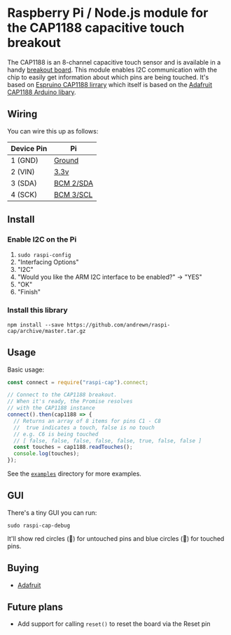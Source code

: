 # Raspberry Pi / Node.js module for the CAP1188 capacitive touch breakout

The CAP1188 is an 8-channel capacitive touch sensor and is available in a handy [breakout board](https://www.adafruit.com/products/1602). This module enables I2C communication with the chip to easily get information about which pins are being touched. It's based on [Espruino CAP1188 lirrary](http://www.espruino.com/modules/CAP1188.js) which itself is based on the [Adafruit CAP1188 Arduino libary](https://github.com/adafruit/Adafruit_CAP1188_Library).

## Wiring

You can wire this up as follows:

| Device Pin | Pi                                                |
| ---------- | ------------------------------------------------- |
| 1 (GND)    | [Ground](https://pinout.xyz/pinout/ground)        |
| 2 (VIN)    | [3.3v](https://pinout.xyz/pinout/pin1_3v3_power)  |
| 3 (SDA)    | [BCM 2/SDA](https://pinout.xyz/pinout/pin3_gpio2) |
| 4 (SCK)    | [BCM 3/SCL](https://pinout.xyz/pinout/pin5_gpio3) |

## Install

### Enable I2C on the Pi

1. `sudo raspi-config`
2. "Interfacing Options"
3. "I2C"
4. "Would you like the ARM I2C interface to be enabled?" -> "YES"
5. "OK"
6. "Finish"

### Install this library

`npm install --save https://github.com/andrewn/raspi-cap/archive/master.tar.gz`

## Usage

Basic usage:

```js
const connect = require("raspi-cap").connect;

// Connect to the CAP1188 breakout.
// When it's ready, the Promise resolves
// with the CAP1188 instance
connect().then(cap1188 => {
  // Returns an array of 8 items for pins C1 - C8
  //  true indicates a touch, false is no touch
  // e.g. C6 is being touched
  // [ false, false, false, false, false, true, false, false ]
  const touches = cap1188.readTouches();
  console.log(touches);
});
```

See the [`examples`](./examples) directory for more examples.

## GUI

There's a tiny GUI you can run:

    sudo raspi-cap-debug

It'll show red circles (🔴) for untouched pins and blue circles (🔵) for touched pins.

## Buying

* [Adafruit](https://www.adafruit.com/products/1602)

## Future plans

* Add support for calling `reset()` to reset the board via the Reset pin

